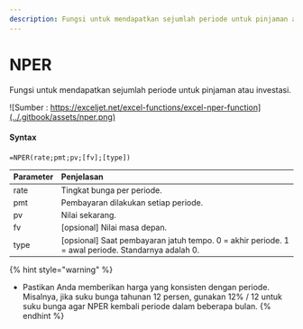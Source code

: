 ```yaml
---
description: Fungsi untuk mendapatkan sejumlah periode untuk pinjaman atau investasi
---
```


# NPER

Fungsi untuk mendapatkan sejumlah periode untuk pinjaman atau investasi.

![Sumber : https://exceljet.net/excel-functions/excel-nper-function](../.gitbook/assets/nper.png)

#### Syntax

```text
=NPER(rate;pmt;pv;[fv];[type])
```

| **Parameter** | **Penjelasan** |
| :--- | :--- |
| rate | Tingkat bunga per periode. |
| pmt | Pembayaran dilakukan setiap periode. |
| pv | Nilai sekarang. |
| fv | \[opsional\] Nilai masa depan. |
| type | \[opsional\] Saat pembayaran jatuh tempo. 0 = akhir periode. 1 = awal periode. Standarnya adalah 0. |

{% hint style="warning" %}
* Pastikan Anda memberikan harga yang konsisten dengan periode. Misalnya, jika suku bunga tahunan 12 persen, gunakan 12% / 12 untuk suku bunga agar NPER kembali periode dalam beberapa bulan.
{% endhint %}


